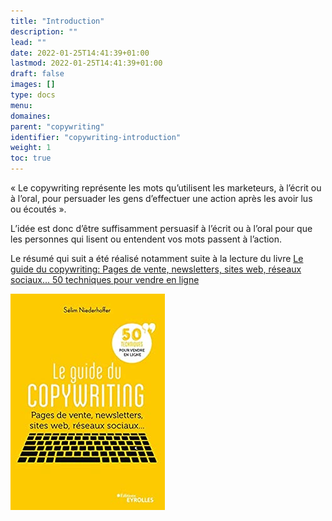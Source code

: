 ```yaml
---
title: "Introduction"
description: ""
lead: ""
date: 2022-01-25T14:41:39+01:00
lastmod: 2022-01-25T14:41:39+01:00
draft: false
images: []
type: docs
menu:
domaines:
parent: "copywriting"
identifier: "copywriting-introduction"
weight: 1
toc: true
---
```


« Le copywriting représente les mots qu’utilisent les marketeurs, à l’écrit ou à l’oral, pour persuader les gens
d’effectuer une action après les avoir lus ou écoutés ».

L’idée est donc d’être suffisamment persuasif à l’écrit ou à l’oral pour que les personnes qui lisent ou entendent vos
mots passent à l’action.

Le résumé qui suit a été réalisé notamment suite à la lecture du
livre [Le guide du copywriting: Pages de vente, newsletters, sites web, réseaux sociaux... 50 techniques pour vendre en ligne](https://amzn.to/3Gau0oJ)


[![guide_du_copywriting](guide_du_copywriting.jpg)](https://amzn.to/3Gau0oJ)